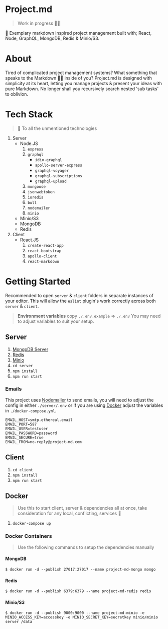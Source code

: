 # Project.md
> Work in progress 👷‍♂️

📝 Exemplary markdown inspired project management built with; React, Node, GraphQL, MongoDB, Redis & Minio/S3.

# About
Tired of complicated project management systems? What something that speaks to the Markdown 🐱‍👤 inside of you? Project.md is designed with simplicity at its heart, letting you manage projects & present your ideas with pure Markdown. No longer shall you recursively search nested 'sub tasks' to oblivion.

# Tech Stack
> 🍻 To all the unmentioned technologies 

1. Server
    * Node.JS
        1. `express`
        2. `graphql`
            * `idio-graphql`
            * `apollo-server-express`
            * `graphql-voyager`
            * `graphql-subscriptions`
            * `graphql-upload`
        3. `mongoose`
        4. `jsonwebtoken`
        5. `ioredis`
        6. `bull`
        7. `nodemailer`
        8. `minio`
    * Minio/S3
    * MongoDB
    * Redis
2. Client
    * React.JS
        1. `create-react-app`
        2. `react-bootstrap`
        3. `apollo-client`
        4. `react-markdown`

# Getting Started
Recommended to open `server` & `client` folders in separate instances of your editor. This will allow the `eslint` plugin's work correctly across both `server` & `client`.

> **Environment variables** copy `./.env.example` => `./.env` You may need to adjust variables to suit your setup.

## Server 
1. [MongoDB Server](https://www.mongodb.com/)
2. [Redis](https://redis.io/)
3. [Minio](https://min.io/)
4. `cd server`
5. `npm install`
6. `npm run start`

### Emails
This project uses [Nodemailer](https://nodemailer.com/about/) to send emails, you will need to adjust the config in either `./server/.env` or if you are using [Docker](#docker) adjust the variables in `./docker-compose.yml`.

```
EMAIL_HOST=smtp.ethereal.email
EMAIL_PORT=587
EMAIL_USER=testuser
EMAIL_PASSWORD=password
EMAIL_SECURE=true
EMAIL_FROM=no-reply@project-md.com
```

## Client 
1. `cd client`
2. `npm install`
3. `npm run start`

## Docker
> Use this to start client, server & dependencies all at once, take consideration for any local, conflicting, services 🐳

1. `docker-compose up`

### Docker Containers
> Use the following commands to setup the dependencies manually

#### MongoDB
```
$ docker run -d --publish 27017:27017 --name project-md-mongo mongo 
```

#### Redis
```
$ docker run -d --publish 6379:6379 --name project-md-redis redis
```

#### Minio/S3
```
$ docker run -d --publish 9000:9000 --name project-md-minio -e MINIO_ACCESS_KEY=accesskey -e MINIO_SECRET_KEY=secretkey minio/minio server /data
```